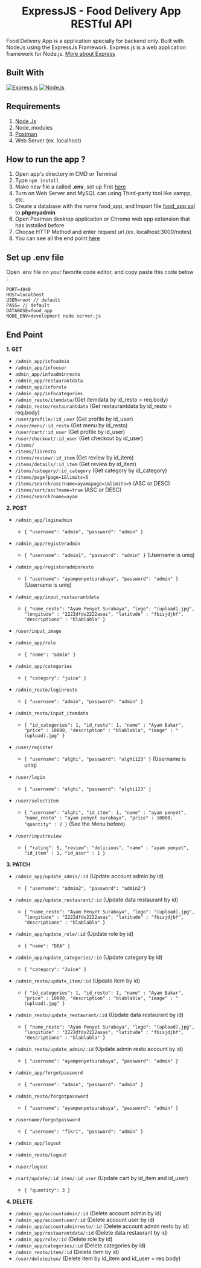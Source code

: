 <h1 align="center">ExpressJS - Food Delivery App RESTful API</h1>



Food Delivery App is a application specially for backend only. Built with NodeJs using the ExpressJs Framework.
Express.js is a web application framework for Node.js. [More about Express](https://en.wikipedia.org/wiki/Express.js)
## Built With
[![Express.js](https://img.shields.io/badge/Express.js-4.x-orange.svg?style=rounded-square)](https://expressjs.com/en/starter/installing.html)
[![Node.js](https://img.shields.io/badge/Node.js-v.10.16-green.svg?style=rounded-square)](https://nodejs.org/)

## Requirements
1. <a href="https://nodejs.org/en/download/">Node Js</a>
2. Node_modules
3. <a href="https://www.getpostman.com/">Postman</a>
4. Web Server (ex. localhost)

## How to run the app ?
1. Open app's directory in CMD or Terminal
2. Type `npm install`
3. Make new file a called **.env**, set up first [here](#set-up-env-file)
4. Turn on Web Server and MySQL can using Third-party tool like xampp, etc.
5. Create a database with the name food_app, and Import file [food_app.sql](food_app.sql) to **phpmyadmin**
6. Open Postman desktop application or Chrome web app extension that has installed before
7. Choose HTTP Method and enter request url.(ex. localhost:3000/notes)
8. You can see all the end point [here](#end-point)

## Set up .env file
Open .env file on your favorite code editor, and copy paste this code below :
```
PORT=4040
HOST=localhost
USER=root // default
PASS= // default
DATABASE=food_app
NODE_ENV=development node server.js
```

## End Point
**1. GET**
* `/admin_app/infoadmin`
* `/admin_app/infouser`
* `admin_app/infoadminresto`
* `/admin_app/restaurantdata`
* `/admin_app/inforole`
* `/admin_app/infocategories`
* `/admin_resto/itemdata/`(Get itemdata by id_resto = req.body)
* `/admin_resto/restaurantdata` (Get restaurantdata by id_resto = req.body)
* `/user/profile/:id_user` (Get profile by id_user)
* `/user/menu/:id_resto` (Get menu by id_resto)
* `/user/cart/:id_user` (Get profile by id_user)
* `/user/checkout/:id_user` (Get checkout by id_user)
* `/items/`
* `/items/lisresto`
* `/items/review/:id_item` (Get review by id_item)
* `/items/details/:id_item` (Get review by id_item)
* `/items/category/:id_category` (Get category by id_category)
* `/items/page?page=1&limits=5`
* `/items/search/asc?name=ayam&page=1&limits=5` (ASC or DESC)
* `/items/sort/asc?name=true` (ASC or DESC)
* `/items/search?name=ayam`

**2. POST**
* `/admin_app/loginadmin`
    * ``` { "username": "admin", "password": "admin" } ```

* `/admin_app/registeradmin`
    * ``` { "username": "admin1", "password": "admin" } ``` (Username is uniq)

* `/admin_app/registeradminresto`
    * ``` { "username": "ayampenyetsurabaya", "password": "admin" } ``` (Username is uniq)

* `/admin_app/input_restaurantdata`
    * ``` { "name_resto": "Ayam Penyet Surabaya", "logo": "(upload).jpg", "longitude" : "2222dfds2222asas", "latitude" : "fbisjdjbf", "descriptions" : "blablabla" } ``` 
* `/user/input_image`

* `/admin_app/role`
    * ``` { "name": "admin" } ```

* `/admin_app/categories`
    * ``` { "category": "juice" } ```

* `/admin_resto/loginresto`
    * ``` { "username": "admin", "password": "admin" } ```

* `/admin_resto/input_itemdata`
    * ``` { "id_categories": 1, "id_resto": 1, "name" : "Ayam Bakar", "price" : 10000, "description" : "blablabla", "image" : "(upload).jpg" } ```

* `/user/register`
    * ``` { "username": "alghi", "password": "alghi123" } ``` (Username is uniq)

* `/user/login`
    * ``` { "username": "alghi", "password": "alghi123" } ```

* `/user/selectitem`
    * ``` { "username": "alghi", "id_item": 1, "name" : "ayam penyet", "name_resto" : "ayam penyet surabaya", "price" : 10000, "quantity" : 2 } ``` (See the Menu before)

* `/user/inputreview`
    * ``` { "rating": 5, "review": "delicious", "name" : "ayam penyet", "id_item" : 1, "id_user" : 1 } ```

**3. PATCH**
* `/admin_app/update_admin/:id` (Update account admin by id)
   * ``` { "username": "admin2", "password": "admin2"} ```

* `/admin_app/update_restaurant/:id` (Update data restaurant by id)
   * ``` { "name_resto": "Ayam Penyet Surabaya", "logo": "(upload).jpg", "longitude" : "2222dfds2222asas", "latitude" : "fbisjdjbf", "descriptions" : "blablabla" } ```

* `/admin_app/update_role/:id` (Update role by id)
   * ``` { "name": "DBA" } ```

* `/admin_app/update_categories/:id` (Update category by id)
   * ``` { "category": "Juice" } ```

* `/admin_resto/update_item/:id` (Update item by id)
   * ``` { "id_categories": 1, "id_resto": 1, "name" : "Ayam Bakar", "price" : 10000, "description" : "blablabla", "image" : "(upload).jpg" } ```

* `/admin_resto/update_restaurant/:id` (Update data restaurant by id)
   * ``` { "name_resto": "Ayam Penyet Surabaya", "logo": "(upload).jpg", "longitude" : "2222dfds2222asas", "latitude" : "fbisjdjbf", "descriptions" : "blablabla" } ``` 

* `/admin_resto/update_admin/:id` (Update admin resto account by id)
    * ``` { "username": "ayampenyetsurabaya", "password": "admin" } ```

* `/admin_app/forgotpassword`
    * ``` { "username": "admin", "password": "admin" } ```

* `/admin_resto/forgotpassword`
    * ``` { "username": "ayampenyetsurabaya", "password": "admin" } ```

* `/username/forgotpassword` 
    * ``` { "username": "fikri", "password": "admin" } ```

* `/admin_app/logout`

* `/admin_resto/logout`

* `/user/logout`

* `/cart/update/:id_item/:id_user` (Update cart by id_item and id_user)
    * ``` { "quantity": 3 } ```


**4. DELETE**
* `/admin_app/accountadmin/:id` (Delete account admin by id)
* `/admin_app/accountuser/:id` (Delete account user by id)
* `/admin_app/accountadminresto/:id` (Delete account admin resto by id)
* `/admin_app/restaurantdata/:id` (Delete  data restaurant by id)
* `/admin_app/role/:id` (Delete role by id)
* `/admin_app/categories/:id` (Delete categories by id)
* `/admin_resto/item/:id` (Delete item by id)
* `/user/deleteitem/` (Delete item by id_item and id_user = req.body)
